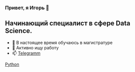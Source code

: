 ### Привет, я Игорь 👋

<!--
**79nin/79nin** is a ✨ _special_ ✨ repository because its `README.md` (this file) appears on your GitHub profile.

Here are some ideas to get you started:

- 🔭 I’m currently working on ...
- 🌱 I’m currently learning ...
- 👯 I’m looking to collaborate on ...
- 🤔 I’m looking for help with ...
- 💬 Ask me about ...
- 📫 How to reach me: ...
- 😄 Pronouns: ...
- ⚡ Fun fact: ...
-->
Начинающий специалист в сфере Data Science.
-

- 🌱 В настоящее время обучаюсь в магистратуре
- 🔭 Активно ищу работу
- 📫 [Telegramm](https://t.me/Prili4nbli_79nin)

[Python](https://github.com/79nin/79nin/blob/main/python-logo%402x.png)
  
